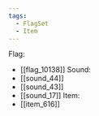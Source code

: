 ```yaml
---
tags:
  - FlagSet
  - Item
---
```

Flag:
- [[flag_10138]]
Sound:
- [[sound_44]]
- [[sound_43]]
- [[sound_17]]
Item:
- [[item_616]]
